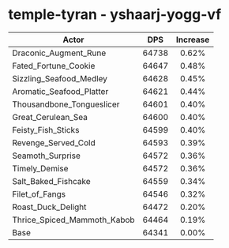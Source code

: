 # temple-tyran - yshaarj-yogg-vf
| Actor | DPS | Increase |
|---|:---:|:---:|
|Draconic_Augment_Rune|64738|0.62%|
|Fated_Fortune_Cookie|64647|0.48%|
|Sizzling_Seafood_Medley|64628|0.45%|
|Aromatic_Seafood_Platter|64621|0.44%|
|Thousandbone_Tongueslicer|64601|0.40%|
|Great_Cerulean_Sea|64600|0.40%|
|Feisty_Fish_Sticks|64599|0.40%|
|Revenge_Served_Cold|64593|0.39%|
|Seamoth_Surprise|64572|0.36%|
|Timely_Demise|64572|0.36%|
|Salt_Baked_Fishcake|64559|0.34%|
|Filet_of_Fangs|64546|0.32%|
|Roast_Duck_Delight|64472|0.20%|
|Thrice_Spiced_Mammoth_Kabob|64464|0.19%|
|Base|64341|0.00%|
